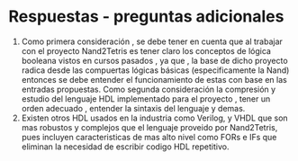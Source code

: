 # Respuestas - preguntas adicionales 
1. Como primera consideración , se debe tener en cuenta que al trabajar con el proyecto Nand2Tetris es tener claro los conceptos de lógica booleana vistos en cursos pasados , ya que , la base de dicho proyecto radica desde las compuertas lógicas básicas (especificamente la Nand) entonces se debe entender el funcionamiento de estas con base en las entradas propuestas.
Como segunda consideración la compresión y estudio del lenguaje HDL implementado para el proyecto , tener un orden adecuado , entender la sintaxis del lenguaje y demas.
2. Existen otros HDL usados en la industria como Verilog, y VHDL que son mas robustos y complejos que el lenguaje proveido por Nand2Tetris, pues incluyen caracteristicas de mas alto nivel como FORs e IFs que eliminan la necesidad de escribir codigo HDL repetitivo.
